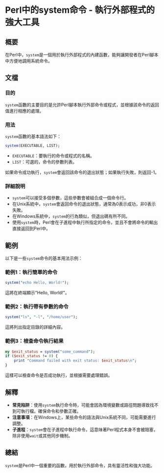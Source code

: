 <!--
Meta Description: # Perl中的system命令 - 執行外部程式的強大工具 ## 概要 在Perl中，`system`是一個用於執行外部程式的內建函數，能夠讓開發者在Perl腳本中方便地調用系統命令。 ## 文檔 ### 目的 `system`函數的主要目的是允許Perl腳本執行外部命令或程式，並根據該命令的返回...
Meta Keywords: system, perl, exit_status, executable, list
-->

# Perl中的system命令 - 執行外部程式的強大工具

## 概要
在Perl中，`system`是一個用於執行外部程式的內建函數，能夠讓開發者在Perl腳本中方便地調用系統命令。

## 文檔
### 目的
`system`函數的主要目的是允許Perl腳本執行外部命令或程式，並根據該命令的返回值進行相應的處理。

### 用法
`system`函數的基本語法如下：
```perl
system(EXECUTABLE, LIST);
```
- `EXECUTABLE`：要執行的命令或程式的名稱。
- `LIST`：可選的，命令的參數列表。

如果命令成功執行，`system`會返回該命令的退出狀態；如果執行失敗，則返回-1。

### 詳細說明
- `system`可以接受多個參數，這些參數會被組合成一個命令行。
- 在Unix系統中，`system`會返回命令的退出狀態，通常為0表示成功，非0表示失敗。
- 在Windows系統中，`system`的行為類似，但退出碼有所不同。
- 使用`system`時，Perl會在子進程中執行所指定的命令，並且不會將命令的輸出直接返回到Perl中。

## 範例
以下是一些`system`命令的基本用法示例：

### 範例1：執行簡單的命令
```perl
system("echo Hello, World!");
```
這將在終端顯示"Hello, World!"。

### 範例2：執行帶有參數的命令
```perl
system("ls", "-l", "/home/user");
```
這將列出指定目錄的詳細內容。

### 範例3：檢查命令執行結果
```perl
my $exit_status = system("some_command");
if ($exit_status != 0) {
    print "Command failed with exit status: $exit_status\n";
}
```
這樣可以檢查命令是否成功執行，並根據需要處理錯誤。

## 解釋
- **常見陷阱**：使用`system`執行命令時，可能會因為環境變數或路徑問題導致找不到可執行檔。確保命令和參數正確。
- **注意事項**：在Windows上，某些命令的語法與Unix系統不同，可能需要進行調整。
- **子進程**：`system`會在子進程中執行命令，這意味著Perl程式本身不會被阻塞，除非使用`wait`或其他同步機制。

## 總結
`system`是Perl中一個重要的函數，用於執行外部命令，具有靈活性和強大功能。